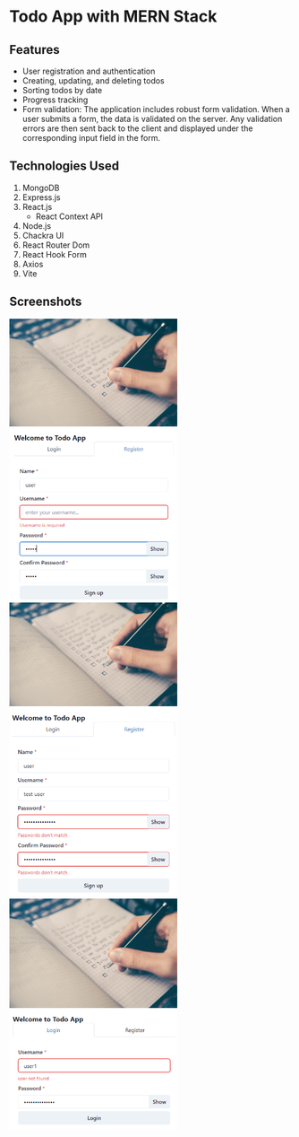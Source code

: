 # Todo App with MERN Stack

## Features

* User registration and authentication
* Creating, updating, and deleting todos
* Sorting todos by date
* Progress tracking
* Form validation: The application includes robust form validation. When a user submits a form, the data is validated on the server. Any validation errors are then sent back to the client and displayed under the corresponding input field in the form.

## Technologies Used

1. MongoDB
2. Express.js
3. React.js
   - React Context API
5. Node.js
6. Chackra UI
7. React Router Dom
8. React Hook Form
9. Axios
10. Vite

## Screenshots

<p float="left">
  <img src="/screenshots/formvalidation1.png" width="300" />
  <img src="/screenshots/formvalidation2.png" width="300" /> 
  <img src="/screenshots/formvalidation3.png" width="300" /> 
</p>
